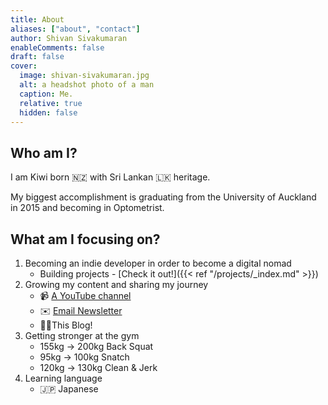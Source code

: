 ```yaml
---
title: About
aliases: ["about", "contact"]
author: Shivan Sivakumaran
enableComments: false
draft: false
cover:
  image: shivan-sivakumaran.jpg
  alt: a headshot photo of a man
  caption: Me.
  relative: true
  hidden: false
---
```


## Who am I?

I am Kiwi born 🇳🇿 with Sri Lankan 🇱🇰 heritage.

My biggest accomplishment is graduating from the University of Auckland in 2015 and becoming in Optometrist.

## What am I focusing on?

1. Becoming an indie developer in order to become a digital nomad
   - Building projects - [Check it out!]({{< ref "/projects/_index.md" >}})
2. Growing my content and sharing my journey
   - 📹 [A YouTube channel](https://youtube.com/c/shivansivakumaran)
   - ✉️ [Email Newsletter](https://email.shivansivakumaran.com)
   - ✍🏾This Blog!
3. Getting stronger at the gym
   - 155kg -> 200kg Back Squat
   - 95kg -> 100kg Snatch
   - 120kg -> 130kg Clean & Jerk
4. Learning language
   - 🇯🇵 Japanese
